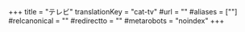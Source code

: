 +++
title = "テレビ"
translationKey = "cat-tv"
#url = ""
#aliases = [""]
#relcanonical = ""
#redirectto = ""
#metarobots = "noindex"
+++

